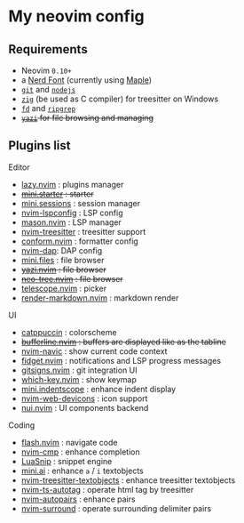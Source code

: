 # My neovim config

## Requirements

- Neovim `0.10+`
- a [Nerd Font](https://www.nerdfonts.com/) (currently using [Maple](https://github.com/subframe7536/maple-font))
- [`git`](https://git-scm.com/) and [`nodejs`](https://nodejs.org/)
- [`zig`](https://ziglang.org/) (be used as C compiler) for treesitter on Windows
- [`fd`](https://github.com/sharkdp/fd) and [`ripgrep`](https://github.com/BurntSushi/ripgrep)
- ~~[`yazi`](https://yazi-rs.github.io/) for file browsing and managing~~

## Plugins list

Editor

- [lazy.nvim](https://github.com/folke/lazy.nvim) : plugins manager
- ~~[mini.starter](https://github.com/echasnovski/mini.starter) : starter~~
- [mini.sessions](https://github.com/echasnovski/mini.sessions) : session manager
- [nvim-lspconfig](https://github.com/neovim/nvim-lspconfig) : LSP config
- [mason.nvim](https://github.com/williamboman/mason.nvim) : LSP manager
- [nvim-treesitter](https://github.com/nvim-treesitter/nvim-treesitter) : treesitter support
- [conform.nvim](https://github.com/stevearc/conform.nvim) : formatter config
- [nvim-dap](https://github.com/mfussenegger/nvim-dap): DAP config
- [mini.files](https://github.com/echasnovski/mini.files) : file browser
- ~~[yazi.nvim](https://github.com/mikavilpas/yazi.nvim) : file browser~~
- ~~[neo-tree.nvim](https://github.com/nvim-neo-tree/neo-tree.nvim) : file browser~~
- [telescope.nvim](https://github.com/nvim-telescope/telescope.nvim) : picker
- [render-markdown.nvim](https://github.com/MeanderingProgrammer/render-markdown.nvim) : markdown render

UI

- [catppuccin](https://github.com/catppuccin/nvim) : colorscheme
- ~~[bufferline.nvim](https://github.com/akinsho/bufferline.nvim) : buffers are displayed like as the tabline~~
- [nvim-navic](https://github.com/SmiteshP/nvim-navic) : show current code context
- [fidget.nvim](https://github.com/j-hui/fidget.nvim) : notifications and LSP progress messages
- [gitsigns.nvim](https://github.com/lewis6991/gitsigns.nvim) : git integration UI
- [which-key.nvim](https://github.com/folke/which-key.nvim) : show keymap
- [mini.indentscope](https://github.com/echasnovski/mini.indentscope) : enhance indent display
- [nvim-web-devicons](https://github.com/nvim-tree/nvim-web-devicons) : icon support
- [nui.nvim](https://github.com/echasnovski/mini.starter) : UI components backend

Coding

- [flash.nvim](https://github.com/folke/flash.nvim) : navigate code
- [nvim-cmp](https://github.com/hrsh7th/nvim-cmp) : enhance completion
- [LuaSnip](https://github.com/L3MON4D3/LuaSnip) : snippet engine
- [mini.ai](https://github.com/echasnovski/mini.ai) : enhance `a` / `i` textobjects
- [nvim-treesitter-textobjects](https://github.com/nvim-treesitter/nvim-treesitter-textobjects) : enhance treesitter textobjects
- [nvim-ts-autotag](https://github.com/windwp/nvim-ts-autotag) : operate html tag by treesitter
- [nvim-autopairs](https://github.com/windwp/nvim-autopairs) : enhance pairs
- [nvim-surround](https://github.com/kylechui/nvim-surround) : operate surrounding delimiter pairs

